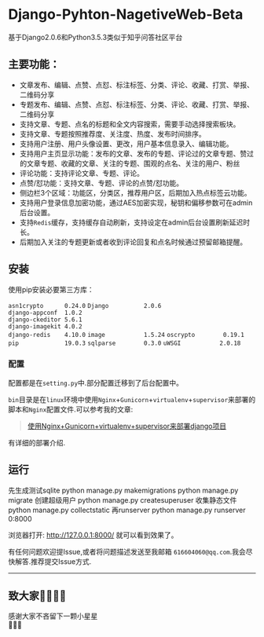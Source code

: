 # Django-Pyhton-NagetiveWeb-Beta
基于Django2.0.6和Python3.5.3类似于知乎问答社区平台

## 主要功能：
- 文章发布、编辑、点赞、点怼、标注标签、分类、评论、收藏、打赏、举报、二维码分享
- 专题发布、编辑、点赞、点怼、标注标签、分类、评论、收藏、打赏、举报、二维码分享
- 支持文章、专题、点名的标题和全文内容搜索，需要手动选择搜索板块。
- 支持文章、专题按照推荐度、关注度、热度、发布时间排序。
- 支持用户注册、用户头像设置、更改，用户基本信息录入、编辑功能。
- 支持用户主页显示功能：发布的文章、发布的专题、评论过的文章专题、赞过的文章专题、收藏的文章、关注的专题、围观的点名、关注的用户、粉丝
- 评论功能：支持评论文章、专题、评论。
- 点赞/怼功能：支持文章、专题、评论的点赞/怼功能。
- 侧边栏3个区域：功能区，分类区，推荐用户区，后期加入热点标签云功能。
- 支持用户登录信息加密功能，通过AES加密实现，秘钥和偏移参数可在admin 后台设置。
- 支持`Redis`缓存，支持缓存自动刷新，支持设定在admin后台设置刷新延迟时长。
- 后期加入关注的专题更新或者收到评论回复和点名时候通过预留邮箱提醒。

## 安装
使用pip安装必要第三方库：  

`asn1crypto      0.24.0` 
`Django          2.0.6`  
`django-appconf  1.0.2`  
`django-ckeditor 5.6.1`  
`django-imagekit 4.0.2`  
`django-redis    4.10.0` 
`image           1.5.24` 
`oscrypto        0.19.1` 
`pip             19.0.3`
`sqlparse        0.3.0` 
`uWSGI           2.0.18`

### 配置
配置都是在`setting.py`中.部分配置迁移到了后台配置中。

`bin`目录是在`linux`环境中使用`Nginx`+`Gunicorn`+`virtualenv`+`supervisor`来部署的脚本和`Nginx`配置文件.可以参考我的文章:

>[使用Nginx+Gunicorn+virtualenv+supervisor来部署django项目](https://www.lylinux.org/%E4%BD%BF%E7%94%A8nginxgunicornvirtualenvsupervisor%E6%9D%A5%E9%83%A8%E7%BD%B2django%E9%A1%B9%E7%9B%AE.html)

有详细的部署介绍.


## 运行
 先生成测试sqlite
    python manage.py makemigrations
    python manage.py migrate
 创建超级用户
    python manage.py createsuperuser
 收集静态文件
    python manage.py collectstatic
 再runserver
    python manage.py runserver 0:8000

 浏览器打开: http://127.0.0.1:8000/  就可以看到效果了。

 有任何问题欢迎提Issue,或者将问题描述发送至我邮箱 `616604060@qq.com`.我会尽快解答.推荐提交Issue方式.  
 
 ---
 ## 致大家🙋‍♀️🙋‍♂️
 感谢大家不吝留下一颗小星星  
🙏🙏🙏
